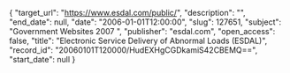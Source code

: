{
  "target_url": "https://www.esdal.com/public/", 
  "description": "", 
  "end_date": null, 
  "date": "2006-01-01T12:00:00", 
  "slug": 127651, 
  "subject": "Government Websites 2007 ", 
  "publisher": "esdal.com", 
  "open_access": false, 
  "title": "Electronic Service Delivery of Abnormal Loads (ESDAL)", 
  "record_id": "20060101T120000/HudEXHgCGDkamiS42CBEMQ==", 
  "start_date": null
}

